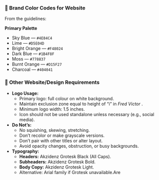 ### 🎨 Brand Color Codes for Website

From the guidelines:

**Primary Palette**

* Sky Blue — `#4E84C4`
* Lime — `#D5E04D`
* Bright Orange — `#F48024`
* Dark Blue — `#1B4F8F`
* Moss — `#778837`
* Burnt Orange — `#D15F27`
* Charcoal — `#404041`

### 📌 Other Website/Design Requirements

* **Logo Usage:**
  * Primary logo: full colour on white background.
  * Maintain exclusion zone equal to height of “i” in  *Fred Victor* .
  * Minimum logo width: 1.5 inches.
  * Icon should not be used standalone unless necessary (e.g., social media).
* **Do Not’s:**
  * No squishing, skewing, stretching.
  * Don’t recolor or make grayscale versions.
  * Don’t pair with other titles or alter layout.
  * Avoid opacity changes, obstruction, or busy backgrounds.
* **Typography:**
  * **Headers:** Akzidenz Grotesk Black (All Caps).
  * **Subheaders:** Akzidenz Grotesk Bold.
  * **Body Copy:** Akzidenz Grotesk Light.
  * Alternative: Arial family if Grotesk unavailable.Are
